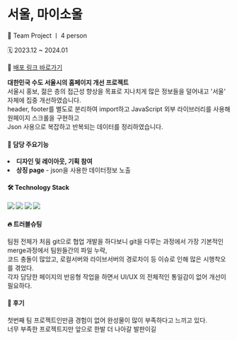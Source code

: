 # 서울, 마이소울
<p> 👥 Team Project ㅣ 4 person</p>
<p> 🗓️ 2023.12 ~ 2024.01</p>
<p>
  🔗 <a href="https://kimziyeon.github.io/hit_seoul/" target="_blank"> 배포 링크 바로가기</a>
</p>

<p>
<b>대한민국 수도 서울시의 홈페이지 개선 프로젝트</b> <br/>
서울시 홍보, 젊은 층의 접근성 향상을 목표로 지나치게 많은 정보들을 덜어내고 '서울' 자체에 집중 개선하였습니다.<br/>
header, footer를 별도로 분리하여 import하고 JavaScript 외부 라이브러리를 사용해 원페이지 스크롤을 구현하고<br/>
Json 사용으로 복잡하고 반복되는 데이터를 정리하였습니다.<br/>
</p>
<h4>📍 담당 주요기능</h4>
  <li>
    <b>디자인 및 레이아웃, 기획 참여</b>
  </li>
  <li>
    <b>상징 page</b> - json을 사용한 데이터정보 노출
  </li>


<h4> 🛠️ Technology Stack<h4>
<img src="https://img.shields.io/badge/html-E34F26?style=flat-square&logo=html"/>
<img src="https://img.shields.io/badge/Javascript-ffb13b?style=flat-square&logo=javascript&logoColor=white"/>
<img src="https://img.shields.io/badge/Sass-CC6699?style=flat-square&logo=sass&logoColor=white"/>
<img src="https://img.shields.io/badge/figma-F24E1E?style=flat-square&logo=figma&logoColor=white"/>


<h4> 🔥 트러블슈팅</h4>
<p>
  팀원 전체가 처음 git으로 협업 개발을 하다보니 git을 다루는 과정에서 가장 기본적인 merge과정에서 팀원들간의 파일 누락,<br/>
  코드 충돌이 많았고, 로컬서버와 라이브서버의 경로차이 등 이슈로 인해 많은 시행착오를 겪었다.<br/>
  각자 담당한 페이지의 반응형 작업을 하면서 UI/UX 의 전체적인 통일감이 없어 개선이 필요하다.
</p>

  
<h4> 💬 후기</h4>
<p>
  첫번째 팀 프로젝트인만큼 경험이 없어 완성물이 많이 부족하다고 느끼고 있다.<br/>
  너무 부족한 프로젝트지만 앞으로 한발 더 나아갈 발판이길
</p>
  
